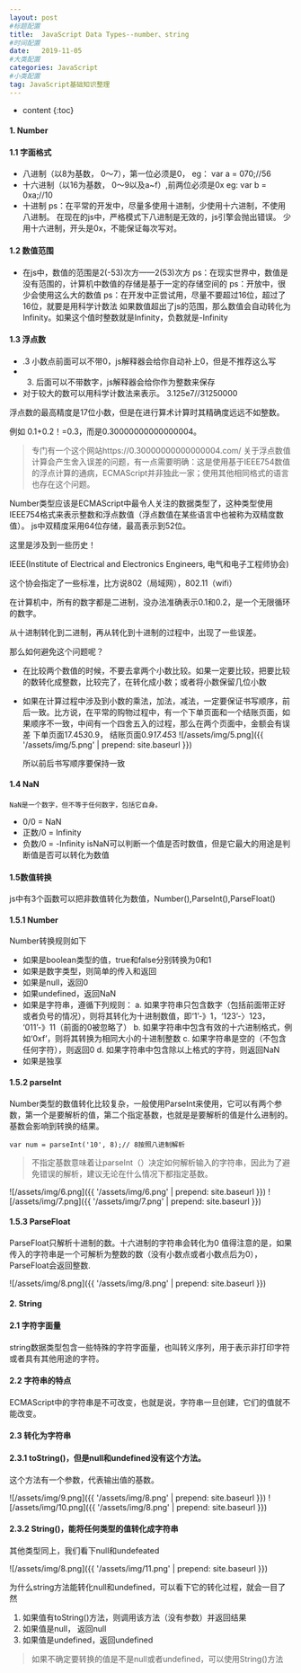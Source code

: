 ```yaml
---
layout: post
#标题配置
title:  JavaScript Data Types--number、string
#时间配置
date:   2019-11-05
#大类配置
categories: JavaScript
#小类配置
tag: JavaScript基础知识整理
---
```


* content
{:toc}



#### 1. Number
#### 1.1 字面格式
* 八进制（以8为基数， 0～7），第一位必须是0， eg： var a = 070;//56
* 十六进制（以16为基数， 0～9以及a~f）,前两位必须是0x eg: var b = 0xa;//10
* 十进制
ps：在平常的开发中，尽量多使用十进制，少使用十六进制，不使用八进制。
       在现在的js中，严格模式下八进制是无效的，js引擎会抛出错误。
       少用十六进制，开头是0x，不能保证每次写对。

#### 1.2 数值范围
* 在js中，数值的范围是2(-53)次方——2(53)次方
   ps：在现实世界中，数值是没有范围的，计算机中数值的存储是基于一定的存储空间的
   ps：开放中，很少会使用这么大的数值
   ps：在开发中正尝试用，尽量不要超过16位，超过了16位，就要是用科学计数法
  如果数值超出了js的范围，那么数值会自动转化为Infinity。如果这个值时整数就是Infinity，负数就是-Infinity

#### 1.3 浮点数
* .3 小数点前面可以不带0，js解释器会给你自动补上0，但是不推荐这么写
*  3. 后面可以不带数字，js解释器会给你作为整数来保存
* 对于较大的数可以用科学计数法来表示。 3.125e7//31250000
	
浮点数的最高精度是17位小数，但是在进行算术计算时其精确度远远不如整数。

例如 0.1+0.2！=0.3，而是0.30000000000000004。

> 专门有一个这个网站https://0.30000000000000004.com/
> 关于浮点数值计算会产生舍入误差的问题，有一点需要明确：这是使用基于IEEE754数值的浮点计算的通病，ECMAScript并非独此一家；使用其他相同格式的语言也存在这个问题。

Number类型应该是ECMAScript中最令人关注的数据类型了，这种类型使用IEEE754格式来表示整数和浮点数值（浮点数值在某些语言中也被称为双精度数值）。
js中双精度采用64位存储，最高表示到52位。

这里是涉及到一些历史！

IEEE(Institute of Electrical and Electronics Engineers, 电气和电子工程师协会)

这个协会指定了一些标准，比方说802（局域网），802.11（wifi）

在计算机中，所有的数字都是二进制，没办法准确表示0.1和0.2，是一个无限循环的数字。

从十进制转化到二进制，再从转化到十进制的过程中，出现了一些误差。

那么如何避免这个问题呢？
* 在比较两个数值的时候，不要去拿两个小数比较。如果一定要比较，把要比较的数转化成整数，比较完了，在转化成小数；或者将小数保留几位小数
* 如果在计算过程中涉及到小数的乘法，加法，减法，一定要保证书写顺序，前后一致。比方说，在平常的购物过程中，有一个下单页面和一个结账页面，如果顺序不一致，中间有一个四舍五入的过程，那么在两个页面中，金额会有误差
	下单页面17.45*3*0.9，
	结账页面0.9*17.45*3
	![/assets/img/5.png]({{ '/assets/img/5.png' | prepend: site.baseurl  }})

	所以前后书写顺序要保持一致
	
#### 1.4 NaN
	NaN是一个数字，但不等于任何数字，包括它自身。
* 0/0 = NaN
* 正数/0 = Infinity
* 负数/0 = -Infinity
   isNaN可以判断一个值是否时数值，但是它最大的用途是判断值是否可以转化为数值

#### 1.5数值转换
js中有3个函数可以把非数值转化为数值，Number(),ParseInt(),ParseFloat()
	
#### 1.5.1 Number
Number转换规则如下
* 如果是boolean类型的值，true和false分别转换为0和1
* 如果是数字类型，则简单的传入和返回
* 如果是null，返回0
* 如果undefined，返回NaN
* 如果是字符串，遵循下列规则：
		a. 如果字符串只包含数字（包括前面带正好或者负号的情况），则将其转化为十进制数值，即‘1’-》1，‘123’-〉123， ‘011’-》11（前面的0被忽略了） 
		b. 如果字符串中包含有效的十六进制格式，例如‘0xf’，则将其转换为相同大小的十进制整数
		c. 如果字符串是空的（不包含任何字符），则返回0
		d. 如果字符串中包含除以上格式的字符，则返回NaN   
* 如果是独享

#### 1.5.2 parseInt
Number类型的数值转化比较复杂，一般使用ParseInt来使用，它可以有两个参数，第一个是要解析的值，第二个指定基数，也就是是要解析的值是什么进制的。基数会影响到转换的结果。

```
var num = parseInt('10', 8);// 8按照八进制解析
```

> 不指定基数意味着让parseInt（）决定如何解析输入的字符串，因此为了避免错误的解析，建议无论在什么情况下都指定基数。

![/assets/img/6.png]({{ '/assets/img/6.png' | prepend: site.baseurl  }})
![/assets/img/7.png]({{ '/assets/img/7.png' | prepend: site.baseurl  }})



#### 1.5.3 ParseFloat
ParseFloat只解析十进制的数。十六进制的字符串会转化为0
值得注意的是，如果传入的字符串是一个可解析为整数的数（没有小数点或者小数点后为0），ParseFloat会返回整数.

![/assets/img/8.png]({{ '/assets/img/8.png' | prepend: site.baseurl  }})

#### 2. String

#### 2.1 字符字面量

string数据类型包含一些特殊的字符字面量，也叫转义序列，用于表示非打印字符或者具有其他用途的字符。

#### 2.2 字符串的特点

ECMAScript中的字符串是不可改变，也就是说，字符串一旦创建，它们的值就不能改变。

#### 2.3 转化为字符串

#### 2.3.1 toString()，但是null和undefined没有这个方法。

这个方法有一个参数，代表输出值的基数。

![/assets/img/9.png]({{ '/assets/img/8.png' | prepend: site.baseurl  }})
![/assets/img/10.png]({{ '/assets/img/8.png' | prepend: site.baseurl  }})



#### 2.3.2 String()，能将任何类型的值转化成字符串

其他类型同上，我们看下null和undefeated

![/assets/img/8.png]({{ '/assets/img/11.png' | prepend: site.baseurl  }})


为什么string方法能转化null和undefined，可以看下它的转化过程，就会一目了然

1. 如果值有toString()方法，则调用该方法（没有参数）并返回结果
2. 如果值是null， 返回null
3. 如果值是undefined，返回undefined

> 如果不确定要转换的值是不是null或者undefined，可以使用String()方法
